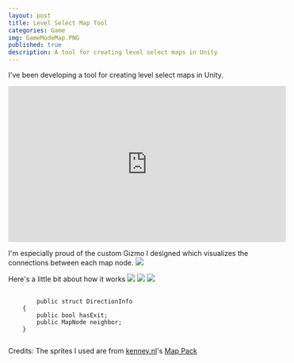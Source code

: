 ```yaml
---
layout: post
title: Level Select Map Tool
categories: Game
img: GameModeMap.PNG
published: true
description: A tool for creating level select maps in Unity 
---
```


I've been developing a tool for creating level select maps in Unity.  

<iframe width="560" height="315" src="https://www.youtube.com/embed/rXEC9h_hQpM" frameborder="0" allowfullscreen></iframe>

I'm especially proud of the custom Gizmo I designed which visualizes the connections between each map node.
<img src = "{{ site.url }}/images/MapGizmo.PNG">

Here's a little bit about how it works
<img src= "{{ site.url }}/images/EasyMapsScreenCap1.PNG">
<img src= "{{ site.url }}/images/EasyMapsScreenCap4.PNG">
<img src= "{{ site.url }}/images/EasyMapsScreenCap5.PNG">

<pre>
  <code>
        public struct DirectionInfo
    {
        public bool hasExit;
        public MapNode neighbor;        
    }
  </code>
</pre>

Credits: 
The sprites I used are from [kenney.nl](kenny.nl)'s [Map Pack](https://opengameart.org/content/map-pack-180-assets)

